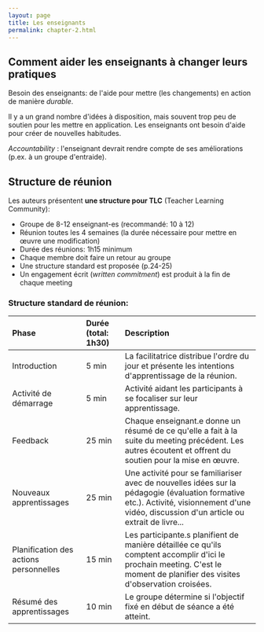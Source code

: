 ```yaml
---
layout: page
title: Les enseignants
permalink: chapter-2.html
---
```


## Comment aider les enseignants à changer leurs pratiques

Besoin des enseignants: de l'aide pour mettre (les changements) en action de manière *durable*. 

Il y a un grand nombre d'idées à disposition, mais souvent trop peu de soutien pour les mettre en application. Les enseignants ont besoin d'aide pour créer de nouvelles habitudes.

*Accountability* : l'enseignant devrait rendre compte de ses améliorations (p.ex. à un groupe d'entraide).

## Structure de réunion

Les auteurs présentent **une structure pour TLC** (Teacher Learning Community):

- Groupe de 8-12 enseignant-es (recommandé: 10 à 12)
- Réunion toutes les 4 semaines (la durée nécessaire pour mettre en œuvre une modification)
- Durée des réunions: 1h15 minimum
- Chaque membre doit faire un retour au groupe
- Une structure standard est proposée (p.24-25)
- Un engagement écrit (*written commitment*) est produit à la fin de chaque meeting

### Structure standard de réunion:

| Phase  | Durée (total: 1h30)  | Description          |
|:------ |:------ |:-------------------- |
|  Introduction |  5 min | La facilitatrice distribue l'ordre du jour et présente les intentions d'apprentissage de la réunion.   |
|  Activité de démarrage | 5 min | Activité aidant les participants à se focaliser sur leur apprentissage.   |
|  Feedback |  25&nbsp;min | Chaque enseignant.e donne un résumé de ce qu'elle a fait à la suite du meeting précédent. Les autres écoutent et offrent du soutien pour la mise en œuvre. |
|  Nouveaux apprentissages | 25&nbsp;min | Une activité pour se familiariser avec de nouvelles idées sur la pédagogie (évaluation formative etc.). Activité, visionnement d'une vidéo, discussion d'un article ou extrait de livre... |
|  Planification des actions personnelles | 15&nbsp;min | Les participante.s planifient de manière détaillée ce qu'ils comptent accomplir d'ici le prochain meeting. C'est le moment de planifier des visites d'observation croisées. |
|  Résumé des apprentissages | 10&nbsp;min | Le groupe détermine si l'objectif fixé en début de séance a été atteint. |


